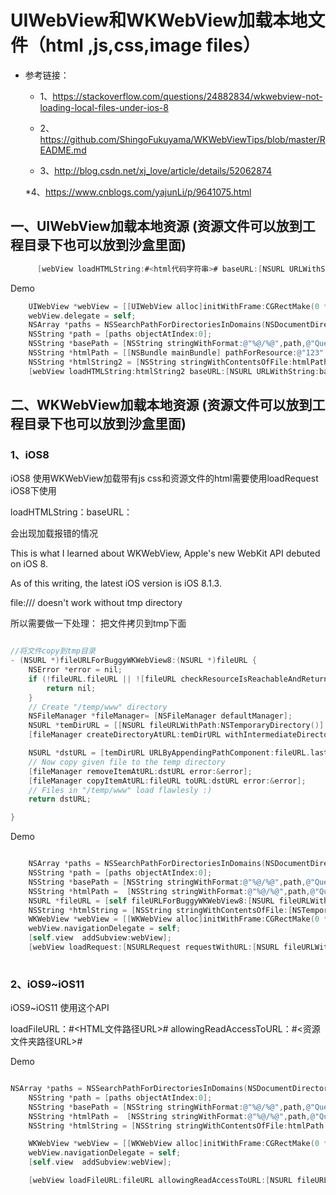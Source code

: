 # UIWebView和WKWebView加载本地文件（html ,js,css,image files）
* 参考链接：

  * 1、https://stackoverflow.com/questions/24882834/wkwebview-not-loading-local-files-under-ios-8

  * 2、https://github.com/ShingoFukuyama/WKWebViewTips/blob/master/README.md

  * 3、http://blog.csdn.net/xj_love/article/details/52062874
  
  *4、https://www.cnblogs.com/yajunLi/p/9641075.html

## 一、UIWebView加载本地资源   (资源文件可以放到工程目录下也可以放到沙盒里面)
```objectivec
      [webView loadHTMLString:#<html代码字符串># baseURL:[NSURL URLWithString:#<其他资源文件夹路径如js、css等>#]];
```

Demo

```objectivec
    UIWebView *webView = [[UIWebView alloc]initWithFrame:CGRectMake(0 * self.view.bounds.size.width, 0, self.view.bounds.size.width, self.view.bounds.size.height-64)];
    webView.delegate = self;
    NSArray *paths = NSSearchPathForDirectoriesInDomains(NSDocumentDirectory, NSUserDomainMask, YES);
    NSString *path = [paths objectAtIndex:0];
    NSString *basePath = [NSString stringWithFormat:@"%@/%@",path,@"QueHTML/"];
    NSString *htmlPath = [[NSBundle mainBundle] pathForResource:@"123" ofType:@"html"];
    NSString *htmlString2 = [NSString stringWithContentsOfFile:htmlPath encoding:NSUTF8StringEncoding error:nil];
    [webView loadHTMLString:htmlString2 baseURL:[NSURL URLWithString:basePath]];
```

## 二、WKWebView加载本地资源   (资源文件可以放到工程目录下也可以放到沙盒里面)
### 1、iOS8

iOS8 使用WKWebView加载带有js css和资源文件的html需要使用loadRequest
iOS8下使用

loadHTMLString：baseURL：

会出现加载报错的情况

This is what I learned about WKWebView, Apple's new WebKit API debuted on iOS 8.

As of this writing, the latest iOS version is iOS 8.1.3.

file:/// doesn't work without tmp directory

所以需要做一下处理： 把文件拷贝到tmp下面
```objectivec

//将文件copy到tmp目录
- (NSURL *)fileURLForBuggyWKWebView8:(NSURL *)fileURL {
    NSError *error = nil;
    if (!fileURL.fileURL || ![fileURL checkResourceIsReachableAndReturnError:&error]) {
        return nil;
    }
    // Create "/temp/www" directory
    NSFileManager *fileManager= [NSFileManager defaultManager];
    NSURL *temDirURL = [[NSURL fileURLWithPath:NSTemporaryDirectory()] URLByAppendingPathComponent:@"www"];
    [fileManager createDirectoryAtURL:temDirURL withIntermediateDirectories:YES attributes:nil error:&error];

    NSURL *dstURL = [temDirURL URLByAppendingPathComponent:fileURL.lastPathComponent];
    // Now copy given file to the temp directory
    [fileManager removeItemAtURL:dstURL error:&error];
    [fileManager copyItemAtURL:fileURL toURL:dstURL error:&error];
    // Files in "/temp/www" load flawlesly :)
    return dstURL;

}

```
Demo

```objectivec

    NSArray *paths = NSSearchPathForDirectoriesInDomains(NSDocumentDirectory, NSUserDomainMask, YES);
    NSString *path = [paths objectAtIndex:0];
    NSString *basePath = [NSString stringWithFormat:@"%@/%@",path,@"QueHTML/"];
    NSString *htmlPath =  [NSString stringWithFormat:@"%@/%@",path,@"QueHTML/123.html"];
    NSURL *fileURL = [self fileURLForBuggyWKWebView8:[NSURL fileURLWithPath:basePath]];
    NSString *htmlString = [NSString stringWithContentsOfFile:[NSTemporaryDirectory() stringByAppendingPathComponent:[NSString stringWithFormat:@"www/QueHTML/123.html"]] encoding:NSUTF8StringEncoding error:nil];//获取文件路径，现在html的文件路径已经改了。
    WKWebView *webView = [[WKWebView alloc]initWithFrame:CGRectMake(0 * self.view.bounds.size.width, 0, self.view.bounds.size.width, self.view.bounds.size.height - 64)];
    webView.navigationDelegate = self;
    [self.view  addSubview:webView];
    [webView loadRequest:[NSURLRequest requestWithURL:[NSURL fileURLWithPath:[NSTemporaryDirectory() stringByAppendingPathComponent: [NSString stringWithFormat:@"www/QueHTML/123.html"]]]]];
    
```
### 2、iOS9~iOS11

iOS9~iOS11 使用这个API

loadFileURL：#<HTML文件路径URL># allowingReadAccessToURL：#<资源文件夹路径URL>#

Demo

```objectivec

NSArray *paths = NSSearchPathForDirectoriesInDomains(NSDocumentDirectory, NSUserDomainMask, YES);
    NSString *path = [paths objectAtIndex:0];
    NSString *basePath = [NSString stringWithFormat:@"%@/%@",path,@"QueHTML/"];
    NSString *htmlPath =  [NSString stringWithFormat:@"%@/%@",path,@"QueHTML/123.html"];
    NSString *htmlString = [NSString stringWithContentsOfFile:htmlPath encoding:NSUTF8StringEncoding error:nil];//获取文件路径，现在html的文件路径已经改了。

    WKWebView *webView = [[WKWebView alloc]initWithFrame:CGRectMake(0 * self.view.bounds.size.width, 0, self.view.bounds.size.width, self.view.bounds.size.height)];
    webView.navigationDelegate = self;
    [self.view  addSubview:webView];

    [webView loadFileURL:fileURL allowingReadAccessToURL:[NSURL fileURLWithPath:basePath isDirectory:YES]];
    
 ```
    

